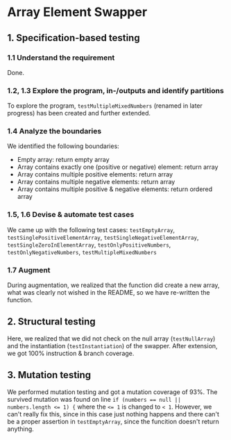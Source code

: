 # Array Element Swapper

## 1. Specification-based testing

### 1.1 Understand the requirement
Done.

### 1.2, 1.3 Explore the program, in-/outputs and identify partitions
To explore the program, `testMultipleMixedNumbers` (renamed in later progress) has been created and further extended.

### 1.4 Analyze the boundaries
We identified the following boundaries:
- Empty array: return empty array
- Array contains exactly one (positive or negative) element: return array
- Array contains multiple positive elements: return array
- Array contains multiple negative elements: return array
- Array contains multiple positive & negative elements: return ordered array

### 1.5, 1.6 Devise & automate test cases
We came up with the following test cases: `testEmptyArray`, `testSinglePositiveElementArray`, `testSingleNegativeElementArray`, `testSingleZeroInElementArray`, `testOnlyPositiveNumbers`, `testOnlyNegativeNumbers`, `testMultipleMixedNumbers`

### 1.7 Augment
During augmentation, we realized that the function did create a new array, what was clearly not wished in the README, so we have re-written the function.


## 2. Structural testing
Here, we realized that we did not check on the null array (`testNullArray`) and the instantiation (`testInstantiation`) of the swapper. After extension, we got 100% instruction & branch coverage.


## 3. Mutation testing
We performed mutation testing and got a mutation coverage of 93%. The survived mutation was found on line `if (numbers == null || numbers.length <= 1) {` where the `<= 1` is changed to `< 1`. However, we can't really fix this, since in this case just nothing happens and there can't be a proper assertion in `testEmptyArray`, since the funcition doesn't return anything.
